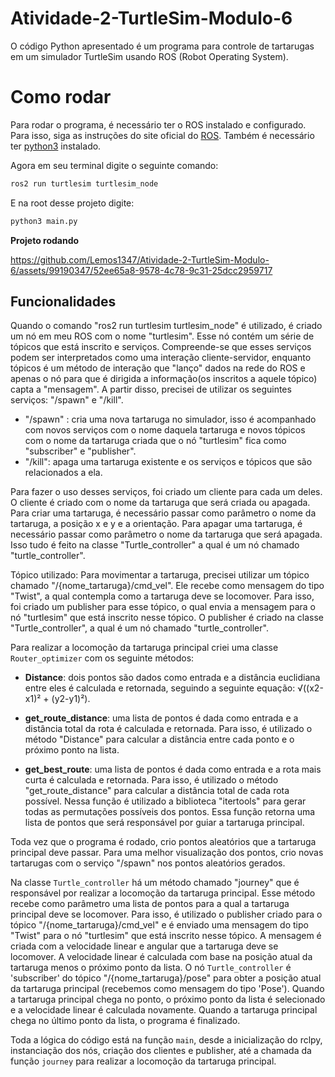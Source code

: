 # Atividade-2-TurtleSim-Modulo-6

O código Python apresentado é um programa para controle de tartarugas em um simulador TurtleSim usando ROS (Robot Operating System).

# Como rodar

Para rodar o programa, é necessário ter o ROS instalado e configurado. Para isso, siga as instruções do site oficial do [ROS](https://docs.ros.org/en/humble/index.html). Também é necessário ter [python3](https://www.python.org/downloads/) instalado.

Agora em seu terminal digite o seguinte comando:

```bash
ros2 run turtlesim turtlesim_node
```

E na root desse projeto digite:

```bash
python3 main.py
```

**Projeto rodando**  

https://github.com/Lemos1347/Atividade-2-TurtleSim-Modulo-6/assets/99190347/52ee65a8-9578-4c78-9c31-25dcc2959717

## Funcionalidades

Quando o comando "ros2 run turtlesim turtlesim_node" é utilizado, é criado um nó em meu ROS com o nome "turtlesim". Esse nó contém um série de tópicos que está inscrito e serviços. Compreende-se que esses serviços podem ser interpretados como uma interação cliente-servidor, enquanto tópicos é um método de interação que "lanço" dados na rede do ROS e apenas o nó para que é dirigida a informação(os inscritos a aquele tópico) capta a "mensagem". A partir disso, precisei de utilizar os seguintes serviços: "/spawn" e "/kill".

- "/spawn" : cria uma nova tartaruga no simulador, isso é acompanhado com novos serviços com o nome daquela tartaruga e novos tópicos com o nome da tartaruga criada que o nó "turtlesim" fica como "subscriber" e "publisher".
- "/kill": apaga uma tartaruga existente e os serviços e tópicos que são relacionados a ela.

Para fazer o uso desses serviços, foi criado um cliente para cada um deles. O cliente é criado com o nome da tartaruga que será criada ou apagada. Para criar uma tartaruga, é necessário passar como parâmetro o nome da tartaruga, a posição x e y e a orientação. Para apagar uma tartaruga, é necessário passar como parâmetro o nome da tartaruga que será apagada. Isso tudo é feito na classe "Turtle_controller" a qual é um nó chamado "turtle_controller".

Tópico utilizado:
Para movimentar a tartaruga, precisei utilizar um tópico chamado "/{nome_tartaruga}/cmd_vel". Ele recebe como mensagem do tipo "Twist", a qual contempla como a tartaruga deve se locomover. Para isso, foi criado um publisher para esse tópico, o qual envia a mensagem para o nó "turtlesim" que está inscrito nesse tópico. O publisher é criado na classe "Turtle_controller", a qual é um nó chamado "turtle_controller".

Para realizar a locomoção da tartaruga principal criei uma classe `Router_optimizer` com os seguinte métodos:

- **Distance**: dois pontos são dados como entrada e a distância euclidiana entre eles é calculada e retornada, seguindo a seguinte equação: √((x2-x1)² + (y2-y1)²).

- **get_route_distance**: uma lista de pontos é dada como entrada e a distância total da rota é calculada e retornada. Para isso, é utilizado o método "Distance" para calcular a distância entre cada ponto e o próximo ponto na lista.

- **get_best_route**: uma lista de pontos é dada como entrada e a rota mais curta é calculada e retornada. Para isso, é utilizado o método "get_route_distance" para calcular a distância total de cada rota possível. Nessa função é utilizado a biblioteca "itertools" para gerar todas as permutações possíveis dos pontos. Essa função retorna uma lista de pontos que será responsável por guiar a tartaruga principal.

Toda vez que o programa é rodado, crio pontos aleatórios que a tartaruga principal deve passar. Para uma melhor visualização dos pontos, crio novas tartarugas com o serviço "/spawn" nos pontos aleatórios gerados.

Na classe `Turtle_controller` há um método chamado "journey" que é responsável por realizar a locomoção da tartaruga principal. Esse método recebe como parâmetro uma lista de pontos para a qual a tartaruga principal deve se locomover. Para isso, é utilizado o publisher criado para o tópico "/{nome_tartaruga}/cmd_vel" e é enviado uma mensagem do tipo "Twist" para o nó "turtlesim" que está inscrito nesse tópico. A mensagem é criada com a velocidade linear e angular que a tartaruga deve se locomover. A velocidade linear é calculada com base na posição atual da tartaruga menos o próximo ponto da lista. O nó `Turtle_controller` é 'subscriber' do tópico "/{nome_tartaruga}/pose" para obter a posição atual da tartaruga principal (recebemos como mensagem do tipo 'Pose'). Quando a tartaruga principal chega no ponto, o próximo ponto da lista é selecionado e a velocidade linear é calculada novamente. Quando a tartaruga principal chega no último ponto da lista, o programa é finalizado. 

Toda a lógica do código está na função `main`, desde a inicialização do rclpy, instanciação dos nós, criação dos clientes e publisher, até a chamada da função `journey` para realizar a locomoção da tartaruga principal.     
